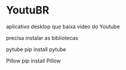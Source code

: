 # YoutuBR
aplicativo desktop que baixa vídeo do Youtube



precisa instalar as bibliotecas

pytube
pip install pytube

Pillow
pip install Pillow
